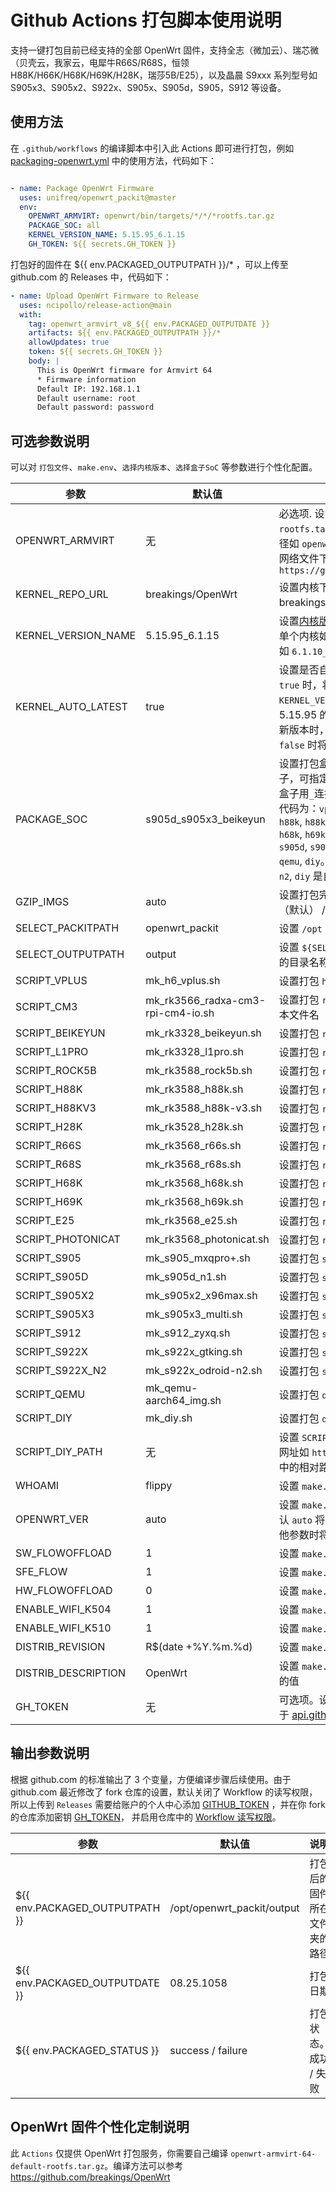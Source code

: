 # Github Actions 打包脚本使用说明

支持一键打包目前已经支持的全部 OpenWrt 固件，支持全志（微加云）、瑞芯微（贝壳云，我家云，电犀牛R66S/R68S，恒领H88K/H66K/H68K/H69K/H28K，瑞莎5B/E25），以及晶晨 S9xxx 系列型号如 S905x3、S905x2、S922x、S905x、S905d，S905，S912 等设备。

## 使用方法

在 `.github/workflows` 的编译脚本中引入此 Actions 即可进行打包，例如 [packaging-openwrt.yml](https://github.com/ophub/flippy-openwrt-actions/blob/main/.github/workflows/packaging-openwrt.yml) 中的使用方法，代码如下：

```yaml

- name: Package OpenWrt Firmware
  uses: unifreq/openwrt_packit@master
  env:
    OPENWRT_ARMVIRT: openwrt/bin/targets/*/*/*rootfs.tar.gz
    PACKAGE_SOC: all
    KERNEL_VERSION_NAME: 5.15.95_6.1.15
    GH_TOKEN: ${{ secrets.GH_TOKEN }}

```

打包好的固件在 ${{ env.PACKAGED_OUTPUTPATH }}/* ，可以上传至 github.com 的 Releases 中，代码如下：

```yaml
- name: Upload OpenWrt Firmware to Release
  uses: ncipollo/release-action@main
  with:
    tag: openwrt_armvirt_v8_${{ env.PACKAGED_OUTPUTDATE }}
    artifacts: ${{ env.PACKAGED_OUTPUTPATH }}/*
    allowUpdates: true
    token: ${{ secrets.GH_TOKEN }}
    body: |
      This is OpenWrt firmware for Armvirt 64
      * Firmware information
      Default IP: 192.168.1.1
      Default username: root
      Default password: password
```

## 可选参数说明

可以对 `打包文件`、`make.env`、`选择内核版本`、`选择盒子SoC` 等参数进行个性化配置。

| 参数                   | 默认值                  | 说明                                            |
|------------------------|------------------------|------------------------------------------------|
| OPENWRT_ARMVIRT        | 无                     | 必选项. 设置 `openwrt-armvirt-64-default-rootfs.tar.gz` 的文件路径，可以使用相对路径如 `openwrt/bin/targets/*/*/*.tar.gz` 或 网络文件下载地址如 `https://github.com/*/releases/*/*.tar.gz` |
| KERNEL_REPO_URL        | breakings/OpenWrt     | 设置内核下载仓库的 `<owner>/<repo>`，默认从 breakings 维护的[内核 Releases](https://github.com/breakings/OpenWrt/releases/tag/kernel_stable)里下载。 |
| KERNEL_VERSION_NAME    | 5.15.95_6.1.15        | 设置[内核版本](https://github.com/breakings/OpenWrt/releases/tag/kernel_stable)，可以查看并选择指定。可指定单个内核如 `6.1.10` ，可选择多个内核用`_`连接如 `6.1.10_5.15.50` |
| KERNEL_AUTO_LATEST     | true                   | 设置是否自动采用同系列最新版本内核。当为 `true` 时，将自动在内核库中查找在 `KERNEL_VERSION_NAME` 中指定的内核如 5.15.95 的同系列是否有更新的版本，如有更新版本时，将自动更换为最新版。设置为 `false` 时将编译指定版本内核。 |
| PACKAGE_SOC            | s905d_s905x3_beikeyun  | 设置打包盒子的 `SOC` ，默认 `all` 打包全部盒子，可指定单个盒子如 `s905x3` ，可选择多个盒子用`_`连接如 `s905x3_s905d` 。各盒子的SoC代码为：`vplus`, `cm3`, `beikeyun`, `l1pro`, `rock5b`, `h88k`, `h88k-v3`, `ak88`, `h28k`, `r66s`, `r68s`, `h66k`, `h68k`, `h69k`, `h69k-max`, `e25`, `photonicat`, `s905`, `s905d`, `s905x2`, `s905x3`, `s912`, `s922x`, `s922x-n2`, `qemu`, `diy`。说明：`s922x-n2` 是 `s922x-odroid-n2`, `diy` 是自定义盒子。 |
| GZIP_IMGS              | auto                   | 设置打包完毕后文件压缩的格式，可选值 `.gz`（默认） / `.xz` / `.zip` / `.zst` / `.7z` |
| SELECT_PACKITPATH      | openwrt_packit         | 设置 `/opt` 下的打包目录名称                     |
| SELECT_OUTPUTPATH      | output                 | 设置 `${SELECT_PACKITPATH}` 目录中固件输出的目录名称 |
| SCRIPT_VPLUS           | mk_h6_vplus.sh         | 设置打包 `h6 vplus` 的脚本文件名                 |
| SCRIPT_CM3             | mk_rk3566_radxa-cm3-rpi-cm4-io.sh | 设置打包 `rk3566 radxa-cm3-rpi-cm4-io` 的脚本文件名 |
| SCRIPT_BEIKEYUN        | mk_rk3328_beikeyun.sh  | 设置打包 `rk3328 beikeyun` 的脚本文件名          |
| SCRIPT_L1PRO           | mk_rk3328_l1pro.sh     | 设置打包 `rk3328 l1pro` 的脚本文件名             |
| SCRIPT_ROCK5B          | mk_rk3588_rock5b.sh    | 设置打包 `rk3588 rock5b` 的脚本文件名            |
| SCRIPT_H88K            | mk_rk3588_h88k.sh      | 设置打包 `rk3588 h88k/ak88` 的脚本文件名         |
| SCRIPT_H88KV3          | mk_rk3588_h88k-v3.sh   | 设置打包 `rk3588 h88k-v3` 的脚本文件名           |
| SCRIPT_H28K            | mk_rk3528_h28k.sh      | 设置打包 `rk3588 h28k` 的脚本文件名              |
| SCRIPT_R66S            | mk_rk3568_r66s.sh      | 设置打包 `rk3568 r66s` 的脚本文件名              |
| SCRIPT_R68S            | mk_rk3568_r68s.sh      | 设置打包 `rk3568 r68s` 的脚本文件名              |
| SCRIPT_H68K            | mk_rk3568_h68k.sh      | 设置打包 `rk3568 h68k` 的脚本文件名              |
| SCRIPT_H69K            | mk_rk3568_h69k.sh      | 设置打包 `rk3568 h69k` 的脚本文件名              |
| SCRIPT_E25             | mk_rk3568_e25.sh       | 设置打包 `rk3568 e25` 的脚本文件名               |
| SCRIPT_PHOTONICAT      | mk_rk3568_photonicat.sh  | 设置打包 `rk3568 photonicat` 的脚本文件名      |
| SCRIPT_S905            | mk_s905_mxqpro+.sh     | 设置打包 `s905 mxqpro+` 的脚本文件名             |
| SCRIPT_S905D           | mk_s905d_n1.sh         | 设置打包 `s905d n1` 的脚本文件名                 |
| SCRIPT_S905X2          | mk_s905x2_x96max.sh    | 设置打包 `s905x2 x96max` 的脚本文件名            |
| SCRIPT_S905X3          | mk_s905x3_multi.sh     | 设置打包 `s905x3 multi` 的脚本文件名             |
| SCRIPT_S912            | mk_s912_zyxq.sh        | 设置打包 `s912 zyxq` 的脚本文件名                |
| SCRIPT_S922X           | mk_s922x_gtking.sh     | 设置打包 `s922x gtking` 的脚本文件名             |
| SCRIPT_S922X_N2        | mk_s922x_odroid-n2.sh  | 设置打包 `s922x odroid-n2` 的脚本文件名          |
| SCRIPT_QEMU            | mk_qemu-aarch64_img.sh | 设置打包 `qemu` 的脚本文件名                     |
| SCRIPT_DIY             | mk_diy.sh              | 设置打包 `diy` 自定义脚本文件名                  |
| SCRIPT_DIY_PATH        | 无                     | 设置 `SCRIPT_DIY` 文件的来源路径。可以使用网址如 `https://weburl/mydiyfile` 或你仓库中的相对路径如 `script/mk_s905w_tx3.sh` |
| WHOAMI                 | flippy                 | 设置 `make.env` 中 `WHOAMI` 参数的值            |
| OPENWRT_VER            | auto                   | 设置 `make.env` 中 `OPENWRT_VER` 参数的值。默认 `auto` 将自动继承文件中的赋值，设置为其他参数时将替换为自定义参数。 |
| SW_FLOWOFFLOAD         | 1                      | 设置 `make.env` 中 `SW_FLOWOFFLOAD` 参数的值    |
| SFE_FLOW               | 1                      | 设置 `make.env` 中 `SFE_FLOW` 参数的值    |
| HW_FLOWOFFLOAD         | 0                      | 设置 `make.env` 中 `HW_FLOWOFFLOAD` 参数的值    |
| ENABLE_WIFI_K504       | 1                      | 设置 `make.env` 中 `ENABLE_WIFI_K504` 参数的值  |
| ENABLE_WIFI_K510       | 1                      | 设置 `make.env` 中 `ENABLE_WIFI_K510` 参数的值  |
| DISTRIB_REVISION       | R$(date +%Y.%m.%d)     | 设置 `make.env` 中 `DISTRIB_REVISION` 参数的值  |
| DISTRIB_DESCRIPTION    | OpenWrt                | 设置 `make.env` 中 `DISTRIB_DESCRIPTION` 参数的值  |
| GH_TOKEN               | 无                     | 可选项。设置 ${{ secrets.GH_TOKEN }}，用于 [api.github.com](https://docs.github.com/en/rest/overview/resources-in-the-rest-api?apiVersion=2022-11-28#requests-from-personal-accounts) 查询。 |

## 输出参数说明

根据 github.com 的标准输出了 3 个变量，方便编译步骤后续使用。由于 github.com 最近修改了 fork 仓库的设置，默认关闭了 Workflow 的读写权限，所以上传到 `Releases` 需要给账户的个人中心添加 [GITHUB_TOKEN](https://docs.github.com/cn/authentication/keeping-your-account-and-data-secure/creating-a-personal-access-token) ，并在你 fork 的仓库添加密钥 [GH_TOKEN](https://docs.github.com/cn/authentication/keeping-your-account-and-data-secure/reviewing-your-deploy-keys)， 并启用仓库中的 [Workflow 读写权限](https://user-images.githubusercontent.com/68696949/167585338-841d3b05-8d98-4d73-ba72-475aad4a95a9.png)。

| 参数                            | 默认值                  | 说明                       |
|--------------------------------|-------------------------|---------------------------|
| ${{ env.PACKAGED_OUTPUTPATH }} | /opt/openwrt_packit/output | 打包后的固件所在文件夹的路径  |
| ${{ env.PACKAGED_OUTPUTDATE }} | 08.25.1058              | 打包日期                    |
| ${{ env.PACKAGED_STATUS }}     | success / failure       | 打包状态。成功 / 失败        |

## OpenWrt 固件个性化定制说明

此 `Actions` 仅提供 OpenWrt 打包服务，你需要自己编译 `openwrt-armvirt-64-default-rootfs.tar.gz`。编译方法可以参考 https://github.com/breakings/OpenWrt

